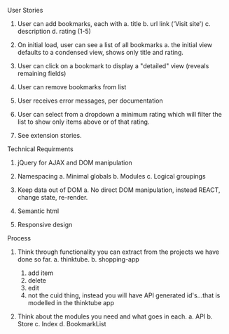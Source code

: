 User Stories
1. User can add bookmarks, each with
    a. title
    b. url link ('Visit site')
    c. description
    d. rating (1-5)

2. On initial load, user can see a list of all bookmarks
    a. the initial view defaults to a condensed view, shows only title and rating.

3. User can click on a bookmark to display a "detailed" view (reveals remaining fields)

4. User can remove bookmarks from list

5. User receives error messages, per documentation

6. User can select from a dropdown a minimum rating which will filter the list to show only items above or of that rating.

7. See extension stories.

Technical Requirments

1. jQuery for AJAX and DOM manipulation

2. Namespacing
    a. Minimal globals
    b. Modules
    c. Logical groupings

3. Keep data out of DOM
    a. No direct DOM manipulation, instead REACT, change state, re-render.

4. Semantic html

5. Responsive design

Process

1. Think through functionality you can extract from the projects we have done so far.
    a. thinktube.
    b. shopping-app
      1. add item
      2. delete
      3. edit 
      4. not the cuid thing, instead you will have API generated id's...that is modelled in the thinktube app

2. Think about the modules you need and what goes in each.
      a. API
      b. Store
      c. Index
      d. BookmarkList